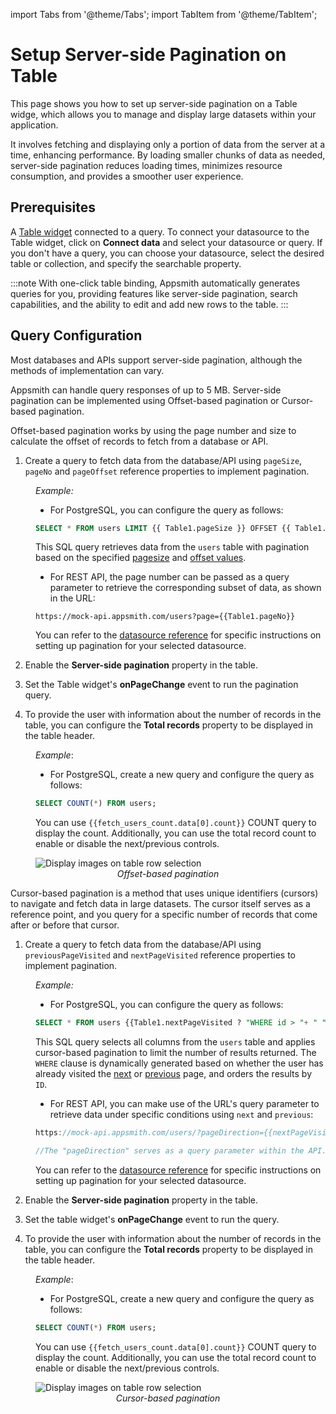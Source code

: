 import Tabs from '@theme/Tabs';
import TabItem from '@theme/TabItem';


# Setup Server-side Pagination on Table


This page shows you how to set up server-side pagination on a Table widge, which allows you to manage and display large datasets within your application.


It involves fetching and displaying only a portion of data from the server at a time, enhancing performance. By loading smaller chunks of data as needed, server-side pagination reduces loading times, minimizes resource consumption, and provides a smoother user experience.



<VideoEmbed host="youtube" videoId="9_uqwm4M4Yg" title="Server-side Pagination on Table" caption="Server-side Pagination on Table"/>



## Prerequisites


A [Table widget](/reference/widgets/table) connected to a query. To connect your datasource to the Table widget, click on **Connect data** and select your datasource or query. If you don't have a query, you can choose your datasource, select the desired table or collection, and specify the searchable property. 

:::note
With one-click table binding, Appsmith automatically generates queries for you, providing features like server-side pagination, search capabilities, and the ability to edit and add new rows to the table.
:::


## Query Configuration


Most databases and APIs support server-side pagination, although the methods of implementation can vary.


Appsmith can handle query responses of up to 5 MB. Server-side pagination can be implemented using Offset-based pagination or Cursor-based pagination.


<Tabs queryString="current-edition">
<TabItem label="Offset-based pagination" value="Offset_edition">




Offset-based pagination works by using the page number and size to calculate the offset of records to fetch from a database or API.


1. Create a query to fetch data from the database/API using `pageSize`, `pageNo` and `pageOffset` reference properties to implement pagination.


<dd>


*Example:*


* For PostgreSQL, you can configure the query as follows:


```sql
SELECT * FROM users LIMIT {{ Table1.pageSize }} OFFSET {{ Table1.pageOffset }};
```

This SQL query retrieves data from the `users` table with pagination based on the specified [pagesize](/reference/widgets/table#pagesize-number) and [offset values](/reference/widgets/table#pageoffset-number).



* For REST API, the page number can be passed as a query parameter to retrieve the corresponding subset of data, as shown in the URL:


```
https://mock-api.appsmith.com/users?page={{Table1.pageNo}}
```


You can refer to the [datasource reference](/connect-data/reference) for specific instructions on setting up pagination for your selected datasource.


</dd>






2. Enable the **Server-side pagination** property in the table.


3. Set the Table widget's **onPageChange** event to run the pagination query.


4. To provide the user with information about the number of records in the table, you can configure the **Total records** property to be displayed in the table header. 


<dd>

*Example*:

* For PostgreSQL, create a new query and configure the query as follows:

```sql
SELECT COUNT(*) FROM users;
```

You can use `{{fetch_users_count.data[0].count}}` COUNT query to display the count. Additionally, you can use the total record count to enable or disable the next/previous controls.

</dd>


<figure>
<img src="/img/off-set.gif" style= {{width:"700px", height:"auto"}} alt="Display images on table row selection"/>
<figcaption align = "center"><i>Offset-based pagination</i></figcaption>
</figure>


</TabItem>


<TabItem value="Cursor" label="Cursor-based-pagination">

Cursor-based pagination is a method that uses unique identifiers (cursors) to navigate and fetch data in large datasets. The cursor itself serves as a reference point, and you query for a specific number of records that come after or before that cursor. 

1. Create a query to fetch data from the database/API using `previousPageVisited` and `nextPageVisited` reference properties to implement pagination.

<dd>


*Example:*


* For PostgreSQL, you can configure the query as follows:


```sql
SELECT * FROM users {{Table1.nextPageVisited ? "WHERE id > "+ " "+ Table1.tableData[Table1.tableData.length-1]["id"] : Table1.previousPageVisited ? "WHERE id <"+ " "+ Table1.tableData[0]["id"] : "" }} ORDER BY id LIMIT {{Table1.pageSize}} ;
```

This SQL query selects all columns from the `users` table and applies cursor-based pagination to limit the number of results returned. The `WHERE` clause is dynamically generated based on whether the user has already visited the [next](/reference/widgets/table#nextpagevisited-boolean) or [previous](/reference/widgets/table#previouspagevisited-boolean) page, and orders the results by `ID`.




* For REST API, you can make use of the URL's query parameter to retrieve data under specific conditions using `next` and `previous`:

```js
https://mock-api.appsmith.com/users/?pageDirection={{nextPageVisited ? "next" : previousPageVisited? "previous":"default"}}

//The "pageDirection" serves as a query parameter within the API.
```


You can refer to the [datasource reference](/connect-data/reference) for specific instructions on setting up pagination for your selected datasource.


</dd>



2. Enable the **Server-side pagination** property in the table.


3. Set the table widget's **onPageChange** event to run the query.


4. To provide the user with information about the number of records in the table, you can configure the **Total records** property to be displayed in the table header. 


<dd>

*Example*:

* For PostgreSQL, create a new query and configure the query as follows:

```sql
SELECT COUNT(*) FROM users;
```

You can use `{{fetch_users_count.data[0].count}}` COUNT query to display the count. Additionally, you can use the total record count to enable or disable the next/previous controls.

</dd>


<figure>
<img src="/img/cursor.gif" style= {{width:"700px", height:"auto"}} alt="Display images on table row selection"/>
<figcaption align = "center"><i>Cursor-based pagination</i></figcaption>
</figure>






</TabItem>
</Tabs>




